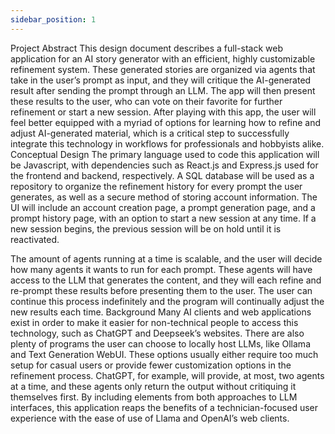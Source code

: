 ```yaml
---
sidebar_position: 1
---
```

Project Abstract
This design document describes a full-stack web application for an AI story generator with an efficient, highly customizable refinement system. These generated stories are organized via agents that take in the user’s prompt as input, and they will critique the AI-generated result after sending the prompt through an LLM. The app will then present these results to the user, who can vote on their favorite for further refinement or start a new session. After playing with this app, the user will feel better equipped with a myriad of options for learning how to refine and adjust AI-generated material, which is a critical step to successfully integrate this technology in workflows for professionals and hobbyists alike.
Conceptual Design
The primary language used to code this application will be Javascript, with dependencies such as React.js and Express.js used for the frontend and backend, respectively. A SQL database will be used as a repository to organize the refinement history for every prompt the user generates, as well as a secure method of storing account information. The UI will include an account creation page, a prompt generation page, and a prompt history page, with an option to start a new session at any time. If a new session begins, the previous session will be on hold until it is reactivated. 

The amount of agents running at a time is scalable, and the user will decide how many agents it wants to run for each prompt. These agents will have access to the LLM that generates the content, and they will each refine and re-prompt these results before presenting them to the user. The user can continue this process indefinitely and the program will continually adjust the new results each time.
Background
	Many AI clients and web applications exist in order to make it easier for non-technical people to access this technology, such as ChatGPT and Deepseek’s websites. There are also plenty of programs the user can choose to locally host LLMs, like Ollama and Text Generation WebUI. These options usually either require too much setup for casual users or provide fewer customization options in the refinement process. ChatGPT, for example, will provide, at most, two agents at a time, and these agents only return the output without critiquing it themselves first. By including elements from both approaches to LLM interfaces, this application reaps the benefits of a technician-focused user experience with the ease of use of Llama and OpenAI’s web clients.
